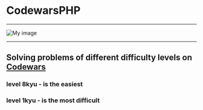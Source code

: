 # CodewarsPHP

---

![My image][2]

---

## Solving problems of different difficulty levels on [Codewars][1]

### level 8kyu - is the easiest

### level 1kyu - is the most difficult


[1]: https://www.codewars.com/trainer/setup

[2]: https://www.codewars.com/users/Hennadii/badges/large?logo=false